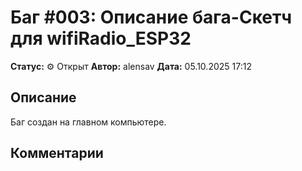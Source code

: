 # Баг #003: Описание бага-Скетч для wifiRadio_ESP32

**Статус:** ⚙️ Открыт
**Автор:** alensav
**Дата:** 05.10.2025 17:12

## Описание
Баг создан на главном компьютере.

## Комментарии

